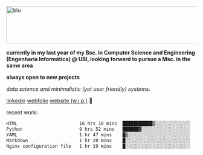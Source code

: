 
<img width="1415" height="100" alt="blu" src="https://github.com/rdsilva01/rdsilva01/assets/101207588/deb060e5-d035-4f09-b511-e3f50605b207">

**currently in my last year of my Bsc. in Computer Science and Engineering (Engenharia Informática) @ UBI, looking forward to pursue a Msc. in the same area**

**always open to new projects**

*data science and minimalistic (yet user friendly) systems.*

[linkedin](https://www.linkedin.com/in/rodrigo-silva-455b291bb/)
[webfolio](https://rdsilva01.github.io/portfolio-resume)
[website (w.i.p.)](https://rdsilva01.github.io/) 🏁

<!-- ![](https://komarev.com/ghpvc/?username=rdsilva01) -->

recent work:
<!--START_SECTION:waka-->

```txt
HTML                       16 hrs 18 mins  ███████████▒░░░░░░░░░░░░░   44.99 %
Python                     9 hrs 52 mins   ██████▓░░░░░░░░░░░░░░░░░░   27.24 %
YAML                       1 hr 47 mins    █▒░░░░░░░░░░░░░░░░░░░░░░░   04.94 %
Markdown                   1 hr 20 mins    █░░░░░░░░░░░░░░░░░░░░░░░░   03.71 %
Nginx configuration file   1 hr 19 mins    █░░░░░░░░░░░░░░░░░░░░░░░░   03.66 %
```

<!--END_SECTION:waka-->


